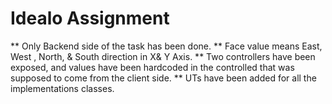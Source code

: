 # Idealo Assignment

** Only Backend side of the task has been done.
** Face value means East, West , North, & South direction in X& Y Axis.
** Two controllers have been exposed, and values have been hardcoded in the controlled that was 
    supposed to come from the client side.
** UTs have been added for all the implementations classes.
